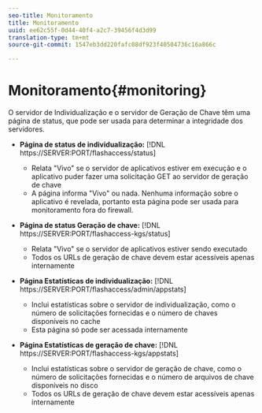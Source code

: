 ```yaml
---
seo-title: Monitoramento
title: Monitoramento
uuid: ee62c55f-0d44-40f4-a2c7-39456f4d3d99
translation-type: tm+mt
source-git-commit: 1547eb3dd220fafc08df923f40504736c16a866c

---
```



# Monitoramento{#monitoring}

O servidor de Individualização e o servidor de Geração de Chave têm uma página de status, que pode ser usada para determinar a integridade dos servidores.

* **Página de status de individualização:** [!DNL https://SERVER:PORT/flashaccess/status]

   * Relata &quot;Vivo&quot; se o servidor de aplicativos estiver em execução e o aplicativo puder fazer uma solicitação GET ao servidor de geração de chave
   * A página informa &quot;Vivo&quot; ou nada. Nenhuma informação sobre o aplicativo é revelada, portanto esta página pode ser usada para monitoramento fora do firewall.

* **Página de status Geração de chave:** [!DNL https://SERVER:PORT/flashaccess-kgs/status]

   * Relata &quot;Vivo&quot; se o servidor de aplicativos estiver sendo executado
   * Todos os URLs de geração de chave devem estar acessíveis apenas internamente

* **Página Estatísticas de individualização:** [!DNL https://SERVER:PORT/flashaccess/admin/appstats]

   * Inclui estatísticas sobre o servidor de individualização, como o número de solicitações fornecidas e o número de chaves disponíveis no cache
   * Esta página só pode ser acessada internamente

* **Página Estatísticas de geração de chave:** [!DNL https://SERVER:PORT/flashaccess-kgs/appstats]

   * Inclui estatísticas sobre o servidor de geração de chave, como o número de solicitações fornecidas e o número de arquivos de chave disponíveis no disco
   * Todos os URLs de geração de chave devem estar acessíveis apenas internamente

